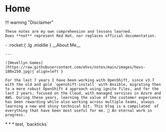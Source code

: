 # Home

!!! warning "Disclaimer"

    These notes are my own comprehension and lessons learned.
    Does **not** represent Red Hat, nor replaces official documentation.

<div class="grid cards" markdown>
-   :rocket:{ .lg .middle } __About Me__

    ---

    ![Hevellyn Gomes](https://raw.githubusercontent.com/ehvs/notes/main/images/hevs-180x250.jpg){ align=left }

    For the last 7 years I have been working with OpenShift, since v3.7 with the old and gold `openshift-install` with Ansible, migrating then to a more robust OpenShift 4 approach using ignite files, and for the last 2 years, focused on the Cloud, with managed services in Azure and AWS. During these years, learning the value of the customer experience has been rewarding while also working across multiple teams, always learning a new and shiny technical bit. This blog is a compilated  of everything that have been most useful for me. 🧵 An eternal work in progress.

</div>
* * *
test, `backticks`